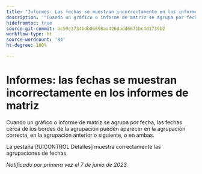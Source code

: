 ```yaml
---
title: "Informes: Las fechas se muestran incorrectamente en los informes de matriz"
description: '"Cuando un gráfico o informe de matriz se agrupa por fecha, las fechas cercanas a los bordes de la agrupación pueden aparecer en la agrupación correcta, en la agrupación anterior o siguiente, o en ambas".'
hidefromtoc: true
source-git-commit: bc59c3734bdb06698aa426dadd6671bc4d1739b2
workflow-type: ht
source-wordcount: '84'
ht-degree: 100%

---
```



# Informes: las fechas se muestran incorrectamente en los informes de matriz

Cuando un gráfico o informe de matriz se agrupa por fecha, las fechas cerca de los bordes de la agrupación pueden aparecer en la agrupación correcta, en la agrupación anterior o siguiente, o en ambas.

La pestaña [!UICONTROL Detalles] muestra correctamente las agrupaciones de fechas.

_Notificado por primera vez el 7 de junio de 2023._

